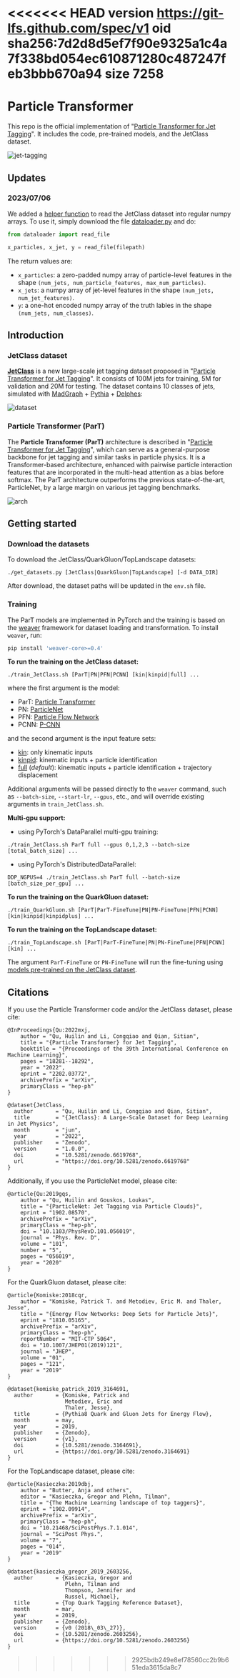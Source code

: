 <<<<<<< HEAD
version https://git-lfs.github.com/spec/v1
oid sha256:7d2d8d5ef7f90e9325a1c4a7f338bd054ec610871280c487247feb3bbb670a94
size 7258
=======
# Particle Transformer

This repo is the official implementation of "[Particle Transformer for Jet Tagging](https://arxiv.org/abs/2202.03772)". It includes the code, pre-trained models, and the JetClass dataset.

![jet-tagging](figures/jet-tagging.png)

## Updates

### 2023/07/06

We added a [helper function](dataloader.py) to read the JetClass dataset into regular numpy arrays. To use it, simply download the file [dataloader.py](dataloader.py) and do:

```python
from dataloader import read_file

x_particles, x_jet, y = read_file(filepath)
```

The return values are:

- `x_particles`: a zero-padded numpy array of particle-level features in the shape `(num_jets, num_particle_features, max_num_particles)`.
- `x_jets`: a numpy array of jet-level features in the shape `(num_jets, num_jet_features)`.
- `y`: a one-hot encoded numpy array of the truth lables in the shape `(num_jets, num_classes)`.

## Introduction

### JetClass dataset

**[JetClass](https://zenodo.org/record/6619768)** is a new large-scale jet tagging dataset proposed in "[Particle Transformer for Jet Tagging](https://arxiv.org/abs/2202.03772)". It consists of 100M jets for training, 5M for validation and 20M for testing. The dataset contains 10 classes of jets, simulated with [MadGraph](https://launchpad.net/mg5amcnlo) + [Pythia](https://pythia.org/) + [Delphes](https://cp3.irmp.ucl.ac.be/projects/delphes):

![dataset](figures/dataset.png)

### Particle Transformer (ParT)

The **Particle Transformer (ParT)** architecture is described in "[Particle Transformer for Jet Tagging](https://arxiv.org/abs/2202.03772)", which can serve as a general-purpose backbone for jet tagging and similar tasks in particle physics. It is a Transformer-based architecture, enhanced with pairwise particle interaction features that are incorporated in the multi-head attention as a bias before softmax. The ParT architecture outperforms the previous state-of-the-art, ParticleNet, by a large margin on various jet tagging benchmarks.

![arch](figures/arch.png)

## Getting started

### Download the datasets

To download the JetClass/QuarkGluon/TopLandscape datasets:

```
./get_datasets.py [JetClass|QuarkGluon|TopLandscape] [-d DATA_DIR]
```

After download, the dataset paths will be updated in the `env.sh` file.

### Training

The ParT models are implemented in PyTorch and the training is based on the [weaver](https://github.com/hqucms/weaver-core) framework for dataset loading and transformation. To install `weaver`, run:

```python
pip install 'weaver-core>=0.4'
```

**To run the training on the JetClass dataset:**

```
./train_JetClass.sh [ParT|PN|PFN|PCNN] [kin|kinpid|full] ...
```

where the first argument is the model:

- ParT: [Particle Transformer](https://arxiv.org/abs/2202.03772)
- PN: [ParticleNet](https://arxiv.org/abs/1902.08570)
- PFN: [Particle Flow Network](https://arxiv.org/abs/1810.05165)
- PCNN: [P-CNN](https://arxiv.org/abs/1902.09914)

and the second argument is the input feature sets:

- [kin](data/JetClass/JetClass_kin.yaml): only kinematic inputs
- [kinpid](data/JetClass/JetClass_kinpid.yaml): kinematic inputs + particle identification
- [full](data/JetClass/JetClass_full.yaml) (_default_): kinematic inputs + particle identification + trajectory displacement

Additional arguments will be passed directly to the `weaver` command, such as `--batch-size`, `--start-lr`, `--gpus`, etc., and will override existing arguments in `train_JetClass.sh`.

**Multi-gpu support:**

- using PyTorch's DataParallel multi-gpu training:

```
./train_JetClass.sh ParT full --gpus 0,1,2,3 --batch-size [total_batch_size] ...
```

- using PyTorch's DistributedDataParallel:

```
DDP_NGPUS=4 ./train_JetClass.sh ParT full --batch-size [batch_size_per_gpu] ...
```

**To run the training on the QuarkGluon dataset:**

```
./train_QuarkGluon.sh [ParT|ParT-FineTune|PN|PN-FineTune|PFN|PCNN] [kin|kinpid|kinpidplus] ...
```

**To run the training on the TopLandscape dataset:**

```
./train_TopLandscape.sh [ParT|ParT-FineTune|PN|PN-FineTune|PFN|PCNN] [kin] ...
```

The argument `ParT-FineTune` or `PN-FineTune` will run the fine-tuning using [models pre-trained on the JetClass dataset](models/).

## Citations

If you use the Particle Transformer code and/or the JetClass dataset, please cite:

```
@InProceedings{Qu:2022mxj,
    author = "Qu, Huilin and Li, Congqiao and Qian, Sitian",
    title = "{Particle Transformer} for Jet Tagging",
    booktitle = "{Proceedings of the 39th International Conference on Machine Learning}",
    pages = "18281--18292",
    year = "2022",
    eprint = "2202.03772",
    archivePrefix = "arXiv",
    primaryClass = "hep-ph"
}

@dataset{JetClass,
  author       = "Qu, Huilin and Li, Congqiao and Qian, Sitian",
  title        = "{JetClass}: A Large-Scale Dataset for Deep Learning in Jet Physics",
  month        = "jun",
  year         = "2022",
  publisher    = "Zenodo",
  version      = "1.0.0",
  doi          = "10.5281/zenodo.6619768",
  url          = "https://doi.org/10.5281/zenodo.6619768"
}
```

Additionally, if you use the ParticleNet model, please cite:

```
@article{Qu:2019gqs,
    author = "Qu, Huilin and Gouskos, Loukas",
    title = "{ParticleNet: Jet Tagging via Particle Clouds}",
    eprint = "1902.08570",
    archivePrefix = "arXiv",
    primaryClass = "hep-ph",
    doi = "10.1103/PhysRevD.101.056019",
    journal = "Phys. Rev. D",
    volume = "101",
    number = "5",
    pages = "056019",
    year = "2020"
}
```

For the QuarkGluon dataset, please cite:

```
@article{Komiske:2018cqr,
    author = "Komiske, Patrick T. and Metodiev, Eric M. and Thaler, Jesse",
    title = "{Energy Flow Networks: Deep Sets for Particle Jets}",
    eprint = "1810.05165",
    archivePrefix = "arXiv",
    primaryClass = "hep-ph",
    reportNumber = "MIT-CTP 5064",
    doi = "10.1007/JHEP01(2019)121",
    journal = "JHEP",
    volume = "01",
    pages = "121",
    year = "2019"
}

@dataset{komiske_patrick_2019_3164691,
  author       = {Komiske, Patrick and
                  Metodiev, Eric and
                  Thaler, Jesse},
  title        = {Pythia8 Quark and Gluon Jets for Energy Flow},
  month        = may,
  year         = 2019,
  publisher    = {Zenodo},
  version      = {v1},
  doi          = {10.5281/zenodo.3164691},
  url          = {https://doi.org/10.5281/zenodo.3164691}
}
```

For the TopLandscape dataset, please cite:

```
@article{Kasieczka:2019dbj,
    author = "Butter, Anja and others",
    editor = "Kasieczka, Gregor and Plehn, Tilman",
    title = "{The Machine Learning landscape of top taggers}",
    eprint = "1902.09914",
    archivePrefix = "arXiv",
    primaryClass = "hep-ph",
    doi = "10.21468/SciPostPhys.7.1.014",
    journal = "SciPost Phys.",
    volume = "7",
    pages = "014",
    year = "2019"
}

@dataset{kasieczka_gregor_2019_2603256,
  author       = {Kasieczka, Gregor and
                  Plehn, Tilman and
                  Thompson, Jennifer and
                  Russel, Michael},
  title        = {Top Quark Tagging Reference Dataset},
  month        = mar,
  year         = 2019,
  publisher    = {Zenodo},
  version      = {v0 (2018\_03\_27)},
  doi          = {10.5281/zenodo.2603256},
  url          = {https://doi.org/10.5281/zenodo.2603256}
}
```
>>>>>>> 2925bdb249e8ef78560cc2b9b651eda3615da8c7
